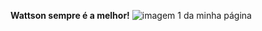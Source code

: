 <b>Wattson sempre é a melhor!</b>
 <img src="https://c.tenor.com/FhkUzV111u4AAAAd/apex-legends-apex-legends-wattson.gif" alt="imagem 1 da minha página">
